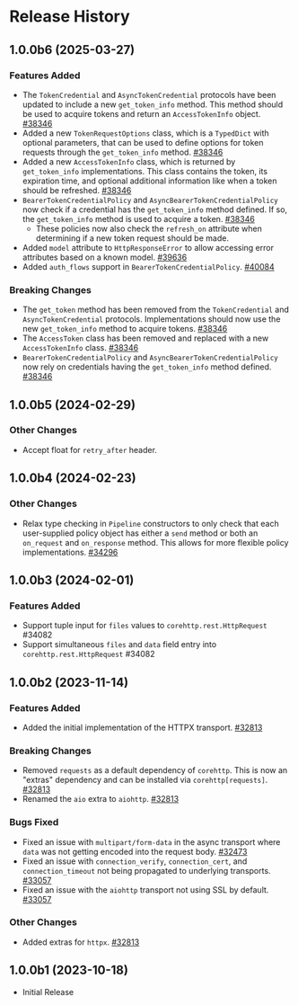 # Release History

## 1.0.0b6 (2025-03-27)

### Features Added

- The `TokenCredential` and `AsyncTokenCredential` protocols have been updated to include a new `get_token_info` method. This method should be used to acquire tokens and return an `AccessTokenInfo` object. [#38346](https://github.com/Azure/azure-sdk-for-python/pull/38346)
- Added a new `TokenRequestOptions` class, which is a `TypedDict` with optional parameters, that can be used to define options for token requests through the `get_token_info` method. [#38346](https://github.com/Azure/azure-sdk-for-python/pull/38346)
- Added a new `AccessTokenInfo` class, which is returned by `get_token_info` implementations. This class contains the token, its expiration time, and optional additional information like when a token should be refreshed. [#38346](https://github.com/Azure/azure-sdk-for-python/pull/38346)
- `BearerTokenCredentialPolicy` and `AsyncBearerTokenCredentialPolicy` now check if a credential has the `get_token_info` method defined. If so, the `get_token_info` method is used to acquire a token. [#38346](https://github.com/Azure/azure-sdk-for-python/pull/38346)
  - These policies now also check the `refresh_on` attribute when determining if a new token request should be made.
- Added `model` attribute to `HttpResponseError` to allow accessing error attributes based on a known model. [#39636](https://github.com/Azure/azure-sdk-for-python/pull/39636)
- Added `auth_flows` support in `BearerTokenCredentialPolicy`. [#40084](https://github.com/Azure/azure-sdk-for-python/pull/40084)

### Breaking Changes

- The `get_token` method has been removed from the `TokenCredential` and `AsyncTokenCredential` protocols. Implementations should now use the new `get_token_info` method to acquire tokens. [#38346](https://github.com/Azure/azure-sdk-for-python/pull/38346)
- The `AccessToken` class has been removed and replaced with a new `AccessTokenInfo` class. [#38346](https://github.com/Azure/azure-sdk-for-python/pull/38346)
- `BearerTokenCredentialPolicy` and `AsyncBearerTokenCredentialPolicy` now rely on credentials having the `get_token_info` method defined. [#38346](https://github.com/Azure/azure-sdk-for-python/pull/38346)

## 1.0.0b5 (2024-02-29)

### Other Changes

- Accept float for `retry_after` header.

## 1.0.0b4 (2024-02-23)

### Other Changes

- Relax type checking in `Pipeline` constructors to only check that each user-supplied policy object has either a `send` method or both an `on_request` and `on_response` method. This allows for more flexible policy implementations. [#34296](https://github.com/Azure/azure-sdk-for-python/pull/34296)

## 1.0.0b3 (2024-02-01)

### Features Added

- Support tuple input for `files` values to `corehttp.rest.HttpRequest` #34082
- Support simultaneous `files` and `data` field entry into `corehttp.rest.HttpRequest` #34082

## 1.0.0b2 (2023-11-14)

### Features Added

- Added the initial implementation of the HTTPX transport. [#32813](https://github.com/Azure/azure-sdk-for-python/pull/32813)

### Breaking Changes

- Removed `requests` as a default dependency of `corehttp`. This is now an "extras" dependency and can be installed via `corehttp[requests]`. [#32813](https://github.com/Azure/azure-sdk-for-python/pull/32813)
- Renamed the `aio` extra to `aiohttp`. [#32813](https://github.com/Azure/azure-sdk-for-python/pull/32813)

### Bugs Fixed

- Fixed an issue with `multipart/form-data` in the async transport where `data` was not getting encoded into the request body. [#32473](https://github.com/Azure/azure-sdk-for-python/pull/32473)
- Fixed an issue with `connection_verify`, `connection_cert`, and `connection_timeout` not being propagated to underlying transports.  [#33057](https://github.com/Azure/azure-sdk-for-python/pull/33057)
- Fixed an issue with the `aiohttp` transport not using SSL by default. [#33057](https://github.com/Azure/azure-sdk-for-python/pull/33057)

### Other Changes

- Added extras for `httpx`. [#32813](https://github.com/Azure/azure-sdk-for-python/pull/32813)

## 1.0.0b1 (2023-10-18)

* Initial Release
